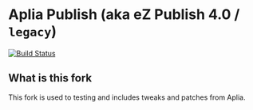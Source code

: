 Aplia Publish (aka eZ Publish 4.0 / `legacy`)
=======================================================

[![Build Status](https://travis-ci.org/runelangseid/apublish.svg?branch=master)](https://travis-ci.org/runelangseid/apublish)

What is this fork
-------------------
This fork is used to testing and includes tweaks and patches from Aplia.
